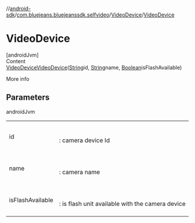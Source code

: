 //[android-sdk](../../../index.md)/[com.bluejeans.bluejeanssdk.selfvideo](../index.md)/[VideoDevice](index.md)/[VideoDevice](-video-device.md)



# VideoDevice  
[androidJvm]  
Content  
[VideoDevice](index.md)[VideoDevice](-video-device.md)([String](https://developer.android.com/reference/kotlin/java/lang/String.html)id, [String](https://developer.android.com/reference/kotlin/java/lang/String.html)name, [Boolean](https://developer.android.com/reference/kotlin/java/lang/Boolean.html)isFlashAvailable)  
  
More info  


## Parameters  
  
androidJvm  
  
| | |
|---|---|
| <a name="com.bluejeans.bluejeanssdk.selfvideo/VideoDevice/VideoDevice/#kotlin.String#kotlin.String#kotlin.Boolean/PointingToDeclaration/"></a>id| <a name="com.bluejeans.bluejeanssdk.selfvideo/VideoDevice/VideoDevice/#kotlin.String#kotlin.String#kotlin.Boolean/PointingToDeclaration/"></a><br><br>: camera device Id<br><br>|
| <a name="com.bluejeans.bluejeanssdk.selfvideo/VideoDevice/VideoDevice/#kotlin.String#kotlin.String#kotlin.Boolean/PointingToDeclaration/"></a>name| <a name="com.bluejeans.bluejeanssdk.selfvideo/VideoDevice/VideoDevice/#kotlin.String#kotlin.String#kotlin.Boolean/PointingToDeclaration/"></a><br><br>: camera name<br><br>|
| <a name="com.bluejeans.bluejeanssdk.selfvideo/VideoDevice/VideoDevice/#kotlin.String#kotlin.String#kotlin.Boolean/PointingToDeclaration/"></a>isFlashAvailable| <a name="com.bluejeans.bluejeanssdk.selfvideo/VideoDevice/VideoDevice/#kotlin.String#kotlin.String#kotlin.Boolean/PointingToDeclaration/"></a><br><br>: is flash unit available with the camera device<br><br>|
  
  



